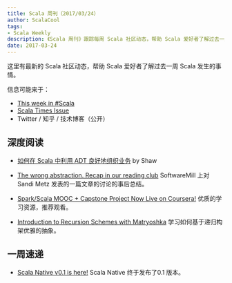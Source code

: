 ```yaml
---
title: Scala 周刊（2017/03/24）
author: ScalaCool
tags:
- Scala Weekly
description: 《Scala 周刊》跟踪每周 Scala 社区动态，帮助 Scala 爱好者了解过去一周 Scala 发生的事情。
date: 2017-03-24
---
```


这里有最新的 Scala 社区动态，帮助 Scala 爱好者了解过去一周 Scala 发生的事情。

信息可能来于：
- [This week in #Scala](http://www.cakesolutions.net/teamblogs/this-week-in-scala-20/03/2017)
- [Scala Times Issue](http://scalatimes.com/)
- Twitter / 知乎 / 技术博客（公开）

## 深度阅读

- [如何在 Scala 中利用 ADT 良好地组织业务](http://localhost:4000/2017/03/how-to-use-algebraic-data-type-in-scala-development/) by Shaw

- [The wrong abstraction. Recap in our reading club](https://softwaremill.com/the-wrong-abstraction-recap/)
   SoftwareMill 上对 Sandi Metz 发表的一篇文章的讨论的事后总结。

- [Spark/Scala MOOC + Capstone Project Now Live on Coursera!](http://scala-lang.org/blog/2017/03/13/spark-mooc-capstone-live-on-coursera.html)
   优质的学习资源，推荐观看。

- [Introduction to Recursion Schemes with Matryoshka](http://akmetiuk.com/posts/2017-03-10-matryoshka-intro.html)
   学习如何基于递归构架优雅的抽象。

## 一周速递

- [Scala Native v0.1 is here!](https://www.scala-lang.org/blog/2017/03/14/scala-native-0.1-is-here.html)
   Scala Native 终于发布了0.1 版本。

